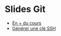 # Slides Git

<SlidesDeck src="git" />

- [En + du cours](/cheatsheets/git/)
- [Générer une clé SSH](/cheatsheets/ssh-key/)